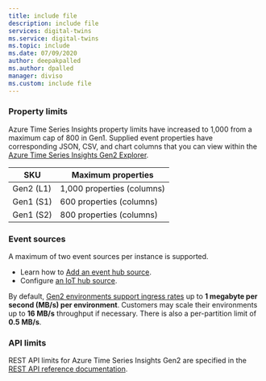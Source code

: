 ```yaml
---
title: include file
description: include file
services: digital-twins
ms.service: digital-twins
ms.topic: include
ms.date: 07/09/2020
author: deepakpalled
ms.author: dpalled
manager: diviso
ms.custom: include file
---
```


### Property limits

Azure Time Series Insights property limits have increased to 1,000 from a maximum cap of 800 in Gen1. Supplied event properties have corresponding JSON, CSV, and chart columns that you can view within the [Azure Time Series Insights Gen2 Explorer](https://docs.microsoft.com/azure/time-series-insights/time-series-insights-update-quickstart).

| SKU | Maximum properties |
| --- | --- |
| Gen2 (L1) | 1,000 properties (columns) |
| Gen1 (S1) | 600 properties (columns) |
| Gen1 (S2) | 800 properties (columns) |

### Event sources

A maximum of two event sources per instance is supported.

* Learn how to [Add an event hub source](https://docs.microsoft.com/azure/time-series-insights/time-series-insights-how-to-add-an-event-source-eventhub).
* Configure [an IoT hub source](https://docs.microsoft.com/azure/time-series-insights/time-series-insights-how-to-add-an-event-source-iothub).

By default, [Gen2 environments support ingress rates](https://docs.microsoft.com/azure/time-series-insights/concepts-streaming-throughput-limitations) up to **1 megabyte per second (MB/s) per environment**. Customers may scale their environments up to **16 MB/s** throughput if necessary. There is also a per-partition limit of **0.5 MB/s**.

### API limits

REST API limits for Azure Time Series Insights Gen2 are specified in the [REST API reference documentation](https://docs.microsoft.com/rest/api/time-series-insights/preview#limits-1).
